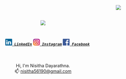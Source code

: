 <img align="right" src="https://visitor-badge.laobi.icu/badge?page_id=nisithaD">

<h1 align="center">
  <a href="https://git.io/typing-svg">
    <img src="https://readme-typing-svg.herokuapp.com?center=true&lines=Hello%2C+There!+%F0%9F%91%8B;This+is+Nisitha+Dayarathna">
  </a>
</h1>

<h5 align="center">
  <code>
    <a href="https://www.linkedin.com/in/nisithasd/" title="LinkedIn Profile"><img width="22" src="images/linkedin.svg"> LinkedIn</a></code>
  <code><a href="https://www.instagram.com/nish_s___d/" title="Instagram Profile"><img width="22" src="images/instagram.svg"> Instagram</a></code>
  <code><a href="https://www.facebook.com/NSDayarathna" title="Instagram Profile"><img width="22" src="images/facebook.png"> Facebook</a></code>
</h5>
<br>
<p align="center">
  Hi, I'm Nisitha Dayarathna.
  <br>
  📫 <a href="mailto:nisitha56190@gmail.com">nisitha56190@gmail.com</a>
</p>

